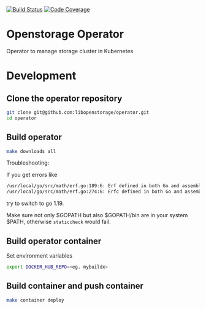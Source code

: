 [![Build Status](https://app.travis-ci.com/libopenstorage/operator.svg?branch=master)](https://app.travis-ci.com/libopenstorage/operator)
[![Code Coverage](https://codecov.io/gh/libopenstorage/operator/branch/master/graph/badge.svg)](https://codecov.io/gh/libopenstorage/operator)

# Openstorage Operator
Operator to manage storage cluster in Kubernetes

# Development

## Clone the operator repository

```sh
git clone git@github.com:libopenstorage/operator.git
cd operator
```
## Build operator

```sh
make downloads all
```

Troubleshooting: 

If you get errors like 

```sh
/usr/local/go/src/math/erf.go:189:6: Erf defined in both Go and assembly
/usr/local/go/src/math/erf.go:274:6: Erfc defined in both Go and assembly
```


try to switch to go 1.19. 

Make sure not only $GOPATH but also $GOPATH/bin are in your system $PATH, otherwise `staticcheck` would fail.

## Build operator container

Set environment variables

```sh
export DOCKER_HUB_REPO=<eg. mybuildx>
```

## Build container and push container

```sh
make container deploy
```
